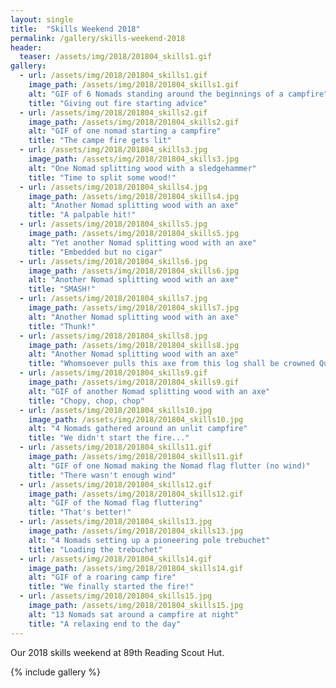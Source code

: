 ```yaml
---
layout: single
title:  "Skills Weekend 2018"
permalink: /gallery/skills-weekend-2018
header:
  teaser: /assets/img/2018/201804_skills1.gif
gallery:
  - url: /assets/img/2018/201804_skills1.gif
    image_path: /assets/img/2018/201804_skills1.gif
    alt: "GIF of 6 Nomads standing around the beginnings of a campfire"
    title: "Giving out fire starting advice"
  - url: /assets/img/2018/201804_skills2.gif
    image_path: /assets/img/2018/201804_skills2.gif
    alt: "GIF of one nomad starting a campfire"
    title: "The campe fire gets lit"
  - url: /assets/img/2018/201804_skills3.jpg
    image_path: /assets/img/2018/201804_skills3.jpg
    alt: "One Nomad splitting wood with a sledgehammer"
    title: "Time to split some wood!"
  - url: /assets/img/2018/201804_skills4.jpg
    image_path: /assets/img/2018/201804_skills4.jpg
    alt: "Another Nomad splitting wood with an axe"
    title: "A palpable hit!"
  - url: /assets/img/2018/201804_skills5.jpg
    image_path: /assets/img/2018/201804_skills5.jpg
    alt: "Yet another Nomad splitting wood with an axe"
    title: "Embedded but no cigar"
  - url: /assets/img/2018/201804_skills6.jpg
    image_path: /assets/img/2018/201804_skills6.jpg
    alt: "Another Nomad splitting wood with an axe"
    title: "SMASH!"
  - url: /assets/img/2018/201804_skills7.jpg
    image_path: /assets/img/2018/201804_skills7.jpg
    alt: "Another Nomad splitting wood with an axe"
    title: "Thunk!"
  - url: /assets/img/2018/201804_skills8.jpg
    image_path: /assets/img/2018/201804_skills8.jpg
    alt: "Another Nomad splitting wood with an axe"
    title: "Whomsoever pulls this axe from this log shall be crowned Queen of England"
  - url: /assets/img/2018/201804_skills9.gif
    image_path: /assets/img/2018/201804_skills9.gif
    alt: "GIF of another Nomad splitting wood with an axe"
    title: "Chopy, chop, chop"
  - url: /assets/img/2018/201804_skills10.jpg
    image_path: /assets/img/2018/201804_skills10.jpg
    alt: "4 Nomads gathered around an unlit campfire"
    title: "We didn't start the fire..."
  - url: /assets/img/2018/201804_skills11.gif
    image_path: /assets/img/2018/201804_skills11.gif
    alt: "GIF of one Nomad making the Nomad flag flutter (no wind)"
    title: "There wasn't enough wind"
  - url: /assets/img/2018/201804_skills12.gif
    image_path: /assets/img/2018/201804_skills12.gif
    alt: "GIF of the Nomad flag fluttering"
    title: "That's better!"
  - url: /assets/img/2018/201804_skills13.jpg
    image_path: /assets/img/2018/201804_skills13.jpg
    alt: "4 Nomads setting up a pioneering pole trebuchet"
    title: "Loading the trebuchet"
  - url: /assets/img/2018/201804_skills14.gif
    image_path: /assets/img/2018/201804_skills14.gif
    alt: "GIF of a roaring camp fire"
    title: "We finally started the fire!"
  - url: /assets/img/2018/201804_skills15.jpg
    image_path: /assets/img/2018/201804_skills15.jpg
    alt: "13 Nomads sat around a campfire at night"
    title: "A relaxing end to the day"
---
```


Our 2018 skills weekend at 89th Reading Scout Hut.

{% include gallery  %}